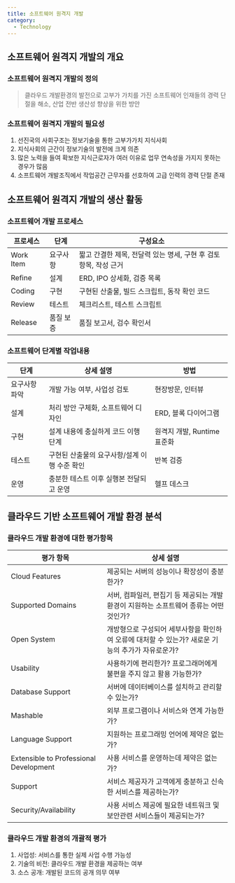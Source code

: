 ```yaml
---
title: 소프트웨어 원격지 개발
category:
  - Technology
---
```


## 소프트웨어 원격지 개발의 개요
### 소프트웨어 원격지 개발의 정의
> 클라우드 개발환경의 발전으로 고부가 가치를 가진 소프트웨어 인재들의 경력 단절을 해소, 산업 전반 생산성 향상을 위한 방안

### 소프트웨어 원격지 개발의 필요성
1. 선진국의 사회구조는 정보기술을 통한 고부가가치 지식사회
1. 지식사회의 근간이 정보기술의 발전에 크게 의존
1. 많은 노력을 들여 확보한 지식근로자가 여러 이유로 업무 연속성을 가지지 못하는 경우가 많음
1. 소프트웨어 개발조직에서 작업공간 근무자를 선호하여 고급 인력의 경력 단절 존재

## 소프트웨어 원격지 개발의 생산 활동
### 소프트웨어 개발 프로세스

|프로세스|단계|구성요소|
|------|---|------|
|Work Item|요구사항|짧고 간결한 제목, 전달력 있는 명세, 구현 후 검토 항목, 작성 근거|
|Refine|설계|ERD, IPO 상세화, 검증 목록|
|Coding|구현|구현된 산출물, 빌드 스크립트, 동작 확인 코드|
|Review|테스트|체크리스트, 테스트 스크립트|
|Release|품질 보증|품질 보고서, 검수 확인서|

### 소프트웨어 단계별 작업내용

|단계|상세 설명|방법|
|---|-------|---|
|요구사항 파악|개발 가능 여부, 사업성 검토|현장방문, 인터뷰|
|설계|처리 방안 구체화, 소프트웨어 디자인|ERD, 블록 다이어그램|
|구현|설계 내용에 충실하게 코드 이행 단계|원격지 개발, Runtime 표준화|
|테스트|구현된 산출물의 요구사항/설계 이행 수준 확인|반복 검증|
|운영|충분한 테스트 이후 실행본 전달되고 운영|헬프 데스크|

## 클라우드 기반 소프트웨어 개발 환경 분석
### 클라우드 개발 환경에 대한 평가항목

|평가 항목|상세 설명|
|-------|------|
|Cloud Features|제공되는 서버의 성능이나 확장성이 충분한가?|
|Supported Domains|서버, 컴파일러, 편집기 등 제공되는 개발환경이 지원하는 소프트웨어 종류는 어떤 것인가?|
|Open System|개방형으로 구성되어 세부사항을 확인하여 오류에 대처할 수 있는가? 새로운 기능의 추가가 자유로운가?|
|Usability|사용하기에 편리한가? 프로그래머에게 불편을 주지 않고 활용 가능한가?|
|Database Support|서버에 데이터베이스를 설치하고 관리할 수 있는가?|
|Mashable|외부 프로그램이나 서비스와 연계 가능한가?|
|Language Support|지원하는 프로그래밍 언어에 제약은 없는가?|
|Extensible to Professional Development|사용 서비스를 운영하는데 제약은 없는가?|
|Support|서비스 제공자가 고객에게 충분하고 신속한 서비스를 제공하는가?|
|Security/Availability|사용 서비스 제공에 필요한 네트워크 및 보안관련 서비스들이 제공되는가?|

### 클라우드 개발 환경의 개괄적 평가
1. 사업성: 서비스를 통한 실제 사업 수행 가능성
1. 기술의 비전: 클라우드 개발 환경을 제공하는 여부
1. 소스 공개: 개발된 코드의 공개 의무 여부
